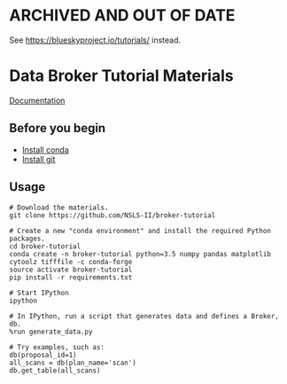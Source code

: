 # ARCHIVED AND OUT OF DATE

See https://blueskyproject.io/tutorials/ instead.

# Data Broker Tutorial Materials

[Documentation](https://nsls-ii.github.io/databroker)

## Before you begin

* [Install conda](http://conda.pydata.org/miniconda.html)
* [Install git](https://help.github.com/articles/set-up-git/)

## Usage

```
# Download the materials.
git clone https://github.com/NSLS-II/broker-tutorial

# Create a new "conda environment" and install the required Python packages.
cd broker-tutorial
conda create -n broker-tutorial python=3.5 numpy pandas matplotlib cytoolz tifffile -c conda-forge
source activate broker-tutorial
pip install -r requirements.txt

# Start IPython
ipython

# In IPython, run a script that generates data and defines a Broker, db.
%run generate_data.py

# Try examples, such as:
db(proposal_id=1)
all_scans = db(plan_name='scan')
db.get_table(all_scans)
```
